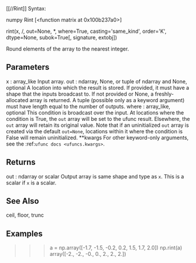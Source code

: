 [[//Rint]]
Syntax:

  numpy Rint [<function matrix at 0x100b237a0>]

rint(x, /, out=None, *, where=True, casting='same_kind', order='K', dtype=None, subok=True[, signature, extobj])

Round elements of the array to the nearest integer.

Parameters
----------
x : array_like
    Input array.
out : ndarray, None, or tuple of ndarray and None, optional
    A location into which the result is stored. If provided, it must have
    a shape that the inputs broadcast to. If not provided or None,
    a freshly-allocated array is returned. A tuple (possible only as a
    keyword argument) must have length equal to the number of outputs.
where : array_like, optional
    This condition is broadcast over the input. At locations where the
    condition is True, the `out` array will be set to the ufunc result.
    Elsewhere, the `out` array will retain its original value.
    Note that if an uninitialized `out` array is created via the default
    ``out=None``, locations within it where the condition is False will
    remain uninitialized.
**kwargs
    For other keyword-only arguments, see the
    :ref:`ufunc docs <ufuncs.kwargs>`.

Returns
-------
out : ndarray or scalar
    Output array is same shape and type as `x`.
    This is a scalar if `x` is a scalar.

See Also
--------
ceil, floor, trunc

Examples
--------
>>> a = np.array([-1.7, -1.5, -0.2, 0.2, 1.5, 1.7, 2.0])
>>> np.rint(a)
array([-2., -2., -0.,  0.,  2.,  2.,  2.])